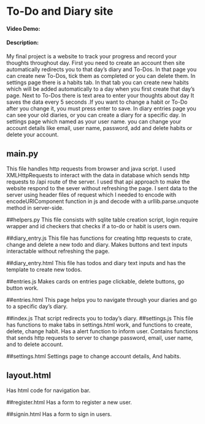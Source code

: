 # To-Do and Diary site
#### Video Demo:  <URL HERE>
#### Description:

My final project is a website to track your progress and record your thoughts throughout day. First you need to create an account then site automatically redirects you to that day’s diary and To-Dos. In that page you can create new To-Dos, tick them as completed or you can delete them. In settings page there is a habits tab. In that tab you can create new habits which will be added automatically to a day when you first create that day’s page. Next to To-Dos there is text area to enter your thoughts about day It saves the data every 5 seconds .If you want to change a habit or To-Do after you change it, you must press enter to save. In diary entries page you can see your old diaries, or you can create a diary for a specific day. In settings page which named as your user name. you can change your account details like email, user name, password, add and delete habits or delete your account.

## main.py
This file handles http requests from browser and java script. I used XMLHttpRequests to interact with the data in database which sends http requests to /api route of the server. I used that api approach to make the website respond to the sever without refreshing the page. I sent data to the server using header files of request which I needed to encode with encodeURIComponent function in js and decode with a urllib.parse.unquote method in server-side. 

##helpers.py
This file consists with sqlite table creation script, login require wrapper and id checkers that checks if a to-do or habit is users own.

##diary_entry.js
This file has functions for creating http requests to crate, change and delete a new todo and diary. Makes buttons and text inputs interactable without refreshing the page.

##diary_entry.html
This file has todos and diary text inputs and has the template to create new todos.

##entries.js
Makes cards on entries page clickable, delete buttons, go button work.

##entries.html
This page helps you to navigate through your diaries and go to a specific day’s diary.

##index.js
That script redirects you to today’s diary.
##settings.js
This file has functions to make tabs in settings.html work, and functions to create, delete, change habit. Has a alert function to inform user. Contains functions that sends http requests to server to change password, email, user name, and to delete account.

##settings.html
Settings page to change account details, And habits.
## layout.html
Has html code for navigation bar.

##register.html
Has a form to register a new user.

##signin.html
Has a form to sign in users.


